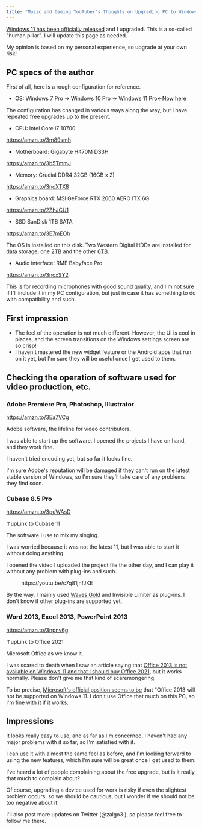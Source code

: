 ```yaml
---
title: "Music and Gaming YouTuber's Thoughts on Upgrading PC to Windows 11 [Will Adobe Premiere Pro, Cubase 8.5, and Office 2013 Work?"
---
```


[Windows 11 has been officially released](https://www.microsoft.com/ja-jp/windows/windows-11) and I upgraded. This is a so-called "human pillar". I will update this page as needed.

My opinion is based on my personal experience, so upgrade at your own risk!

## PC specs of the author

First of all, here is a rough configuration for reference.

* OS: Windows 7 Pro → Windows 10 Pro → Windows 11 Pro←Now here

The configuration has changed in various ways along the way, but I have repeated free upgrades up to the present.

* CPU: Intel Core i7 10700

<div class="wp-block-cocoon-blocks-blogcard blogcard-type bct-none">

https://amzn.to/3m89smh

</div>

* Motherboard: Gigabyte H470M DS3H

<div class="wp-block-cocoon-blocks-blogcard blogcard-type bct-none">

https://amzn.to/3b5TmmJ

</div>

* Memory: Crucial DDR4 32GB (16GB x 2)

<div class="wp-block-cocoon-blocks-blogcard blogcard-type bct-none">

https://amzn.to/3noXTX8

</div>

* Graphics board: MSI GeForce RTX 2060 AERO ITX 6G

<div class="wp-block-cocoon-blocks-blogcard blogcard-type bct-none">

https://amzn.to/2ZhJCU1

</div>

* SSD SanDisk 1TB SATA

<div class="wp-block-cocoon-blocks-blogcard blogcard-type bct-none">

https://amzn.to/3E7mEOh

</div>

The OS is installed on this disk. Two Western Digital HDDs are installed for data storage, one [2TB](https://amzn.to/3vFCPzj) and the other [6TB](https://amzn.to/3C9tnXA).

* Audio interface: RME Babyface Pro

<div class="wp-block-cocoon-blocks-blogcard blogcard-type bct-none">

https://amzn.to/3noxSY2

</div>

This is for recording microphones with good sound quality, and I'm not sure if I'll include it in my PC configuration, but just in case it has something to do with compatibility and such.

## First impression

* The feel of the operation is not much different. However, the UI is cool in places, and the screen transitions on the Windows settings screen are so crisp!
* I haven't mastered the new widget feature or the Android apps that run on it yet, but I'm sure they will be useful once I get used to them.

## Checking the operation of software used for video production, etc.

### Adobe Premiere Pro, Photoshop, Illustrator

<div class="wp-block-cocoon-blocks-blogcard blogcard-type bct-none">

https://amzn.to/3Ea7VCg

</div>

Adobe software, the lifeline for video contributors.

I was able to start up the software. I opened the projects I have on hand, and they work fine.

I haven't tried encoding yet, but so far it looks fine.

I'm sure Adobe's reputation will be damaged if they can't run on the latest stable version of Windows, so I'm sure they'll take care of any problems they find soon.

### Cubase 8.5 Pro

<div class="wp-block-cocoon-blocks-blogcard blogcard-type bct-none">

https://amzn.to/3puWAsD

</div>

↑upLink to Cubase 11

The software I use to mix my singing.

I was worried because it was not the latest 11, but I was able to start it without doing anything.

I opened the video I uploaded the project file the other day, and I can play it without any problem with plug-ins and such.

<figure class="wp-block-embed is-type-video is-provider-youtube wp-block-embed-youtube wp-embed-aspect-16-9 wp-has-aspect-ratio">

<div class="wp-block-embed__wrapper">https://youtu.be/c7q81jnfJKE</div>

</figure>

By the way, I mainly used [Waves Gold](https://amzn.to/3npFCJt) and Invisible Limiter as plug-ins. I don't know if other plug-ins are supported yet.

### Word 2013, Excel 2013, PowerPoint 2013

<div class="wp-block-cocoon-blocks-blogcard blogcard-type bct-none">

https://amzn.to/3npnv6g

</div>

↑upLink to Office 2021

Microsoft Office as we know it.

I was scared to death when I saw an article saying that [Office 2013 is not available on Windows 11 and that I should buy Office 2021](https://forest.watch.impress.co.jp/docs/serial/yajiuma/1357213.html), but it works normally. Please don't give me that kind of scaremongering.

To be precise, [Microsoft's official position seems to be](https://blogs.windows.com/japan/2021/10/04/its-easier-to-create-together-with-microsoft-365-and-office-2021/) that "Office 2013 will not be supported on Windows 11\. I don't use Office that much on this PC, so I'm fine with it if it works.

## Impressions

It looks really easy to use, and as far as I'm concerned, I haven't had any major problems with it so far, so I'm satisfied with it.

I can use it with almost the same feel as before, and I'm looking forward to using the new features, which I'm sure will be great once I get used to them.

I've heard a lot of people complaining about the free upgrade, but is it really that much to complain about?

Of course, upgrading a device used for work is risky if even the slightest problem occurs, so we should be cautious, but I wonder if we should not be too negative about it.

I'll also post more updates on Twitter (@zalgo3 ), so please feel free to follow me there.